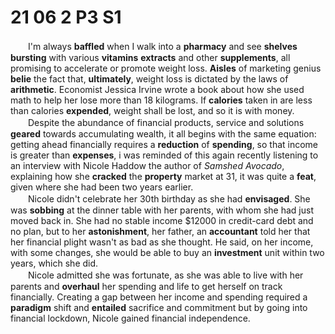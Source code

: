 <style scope>
strong, b { color: var(--vp-c-yellow-light); cursor: pointer; }
</style>
<script setup lang='ts'>
import words from '../public/assets/CET6/article-1'
import { useData } from 'vitepress'
import { computed } from 'vue'
import { NDialogProvider, lightTheme, darkTheme } from 'naive-ui'
import { default as NConfigProvider } from 'naive-ui/lib/config-provider/src/ConfigProvider'
import TranslateProvider from '../public/components/CET6/TranslateProvider.vue'
const { isDark } = useData()
const theme = computed(() => isDark.value ? darkTheme : lightTheme)
</script>

# 21 06 2 P3 S1
　　I'm always **baffled** when I walk into a **pharmacy** and see **shelves** **bursting** with various **vitamins** **extracts** and other **supplements**, all promising to accelerate or promote weight loss. **Aisles** of marketing genius **belie** the fact that, **ultimately**, weight loss is dictated by the laws of **arithmetic**. Economist Jessica Irvine wrote a book about how she used math to help her lose more than 18 kilograms. If **calories** taken in are less than calories **expended**, weight shall be lost, and so it is with money.  
　　Despite the abundance of financial products, service and solutions **geared** towards accumulating wealth, it all begins with the same equation: getting ahead financially requires a **reduction** of **spending**, so that income is greater than **expenses**, i was reminded of this again recently listening to an interview with Nicole Haddow the author of *Samshed Avocado*, explaining how she **cracked** the **property** market at 31, it was quite a **feat**, given where she had been two years earlier.  
　　Nicole didn't celebrate her 30th birthday as she had **envisaged**. She was **sobbing** at the dinner table with her parents, with whom she had just moved back in. She had no stable income $12000 in credit-card debt and no plan, but to her **astonishment**, her father, an **accountant** told her that her financial plight wasn't as bad as she thought. He said, on her income, with some changes, she would be able to buy an **investment** unit within two years, which she did.  
　　Nicole admitted she was fortunate, as she was able to live with her parents and **overhaul** her spending and life to get herself on track financially. Creating a gap between her income and spending required a **paradigm** shift and **entailed** sacrifice and commitment but by going into financial lockdown, Nicole gained financial independence.  

<n-config-provider :theme="theme">
   <n-dialog-provider>
      <translate-provider :words="words" />
   </n-dialog-provider>
</n-config-provider>